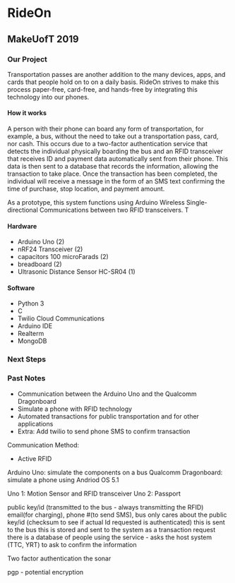 # RideOn

## MakeUofT 2019

### Our Project
Transportation passes are another addition to the many devices, apps, and cards that people hold on to on a daily basis.
RideOn strives to make this process paper-free, card-free, and hands-free by integrating this technology into our phones.

#### How it works
A person with their phone can board any form of transportation, for example, a bus, without the need to take out a transportation pass, card, nor cash. This occurs due to a two-factor authentication service that detects the individual physically boarding the bus and an RFID transceiver that receives ID and payment data automatically sent from their phone. This data is then sent to a database that records the information, allowing the transaction to take place. Once the transaction has been completed, the individual will receive a message in the form of an SMS text confirming the time of purchase, stop location, and payment amount.

As a prototype, this system functions using Arduino Wireless Single-directional Communications between two RFID transceivers. T



#### Hardware
* Arduino Uno (2)
* nRF24 Transceiver (2)
* capacitors 100 microFarads (2)
* breadboard (2)
* Ultrasonic Distance Sensor HC-SR04 (1)

#### Software
* Python 3
* C
* Twilio Cloud Communications
* Arduino IDE
* Realterm
* MongoDB


### Next Steps






### Past Notes
- Communication between the Arduino Uno and the Qualcomm Dragonboard
- Simulate a phone with RFID technology
- Automated transactions for public transportation and for other applications
- Extra: Add twilio to send phone SMS to confirm transaction

Communication Method:
- Active RFID

Arduino Uno: simulate the components on a bus
Qualcomm Dragonboard: simulate a phone using Andriod OS 5.1

Uno 1: Motion Sensor and RFID transceiver
Uno 2: Passport


public key/id (transmitted to the bus - always transmitting the RFID)
        email(for charging), phone #(to send SMS), bus only cares about the public key/id (checksum to see if actual Id requested is authenticated)
        this is sent to the bus
  this is stored and sent to the system as a transaction request
    there is a database of people using the service - asks the host system (TTC, YRT) to ask to confirm the information


Two factor authentication
  the sonar


pgp - potential encryption
